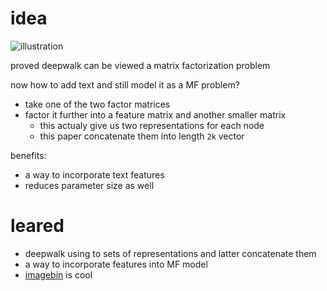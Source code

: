# idea

![illustration](https://ibin.co/3WP23iEkxulU.png)

proved deepwalk can be viewed a matrix factorization problem

now how to add text and still model it as a MF problem?

- take one of the two factor matrices
- factor it further into a feature matrix and another smaller matrix
  - this actualy give us two representations for each node
  - this paper concatenate them into length `2k` vector

benefits:

- a way to incorporate text features
- reduces parameter size as well

# leared

- deepwalk using to sets of representations and latter concatenate them
- a way to incorporate features into MF model
- [imagebin](https://imagebin.ca/) is cool